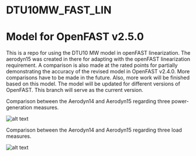 # DTU10MW_FAST_LIN
# Model for OpenFAST v2.5.0
This is a repo for using the DTU10 MW model in openFAST linearization. The aerodyn15 was created in there for adapting with the openFAST linearization requirement. A comparison is also made at the rated points for partially demonstrating the accuracy of the revised model in OpenFAST v2.4.0. More comparisons have to be made in the future. Also, more work will be finished based on this model. The model will be updated for different versions of OpenFAST. This branch will serve as the current version.

Comparison between the Aerodyn14 and Aerodyn15 regarding three power-generation measures.

![alt text](Comparison/RatedPower/ComparisonA14-A15-ratedpointpower.jpg?raw=true)

Comparison between the Aerodyn14 and Aerodyn15 regarding three load measures.

![alt text](Comparison/RatedPower/ComparisonA14-A15-ratedpointloadfig.jpg?raw=true)
